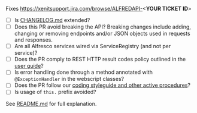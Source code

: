 Fixes https://xenitsupport.jira.com/browse/ALFREDAPI-<**YOUR TICKET ID**>

- [ ] Is [CHANGELOG.md](https://github.com/xenit-eu/alfred-api/blob/master/CHANGELOG.md) extended?
- [ ] Does this PR avoid breaking the API? 
    Breaking changes include adding, changing or removing endpoints and/or JSON objects used in requests and responses.
- [ ] Are all Alfresco services wired via ServiceRegistry (and not per service)?
- [ ] Does the PR comply to REST HTTP result codes policy outlined in the [user guide](https://docs.xenit.eu/alfred-api/user/rest-api/index.html#rest-http-result-codes)?
- [ ] Is error handling done through a method annotated with `@ExceptionHandler` in the webscript classes?
- [ ] Does the PR follow our [coding styleguide and other active procedures](https://xenitsupport.jira.com/wiki/spaces/XEN/pages/624558081/XeniT+Enhancement+Proposals+XEP)?
- [ ] Is usage of `this.` prefix avoided?

See [README.md](./README.md) for full explanation.
